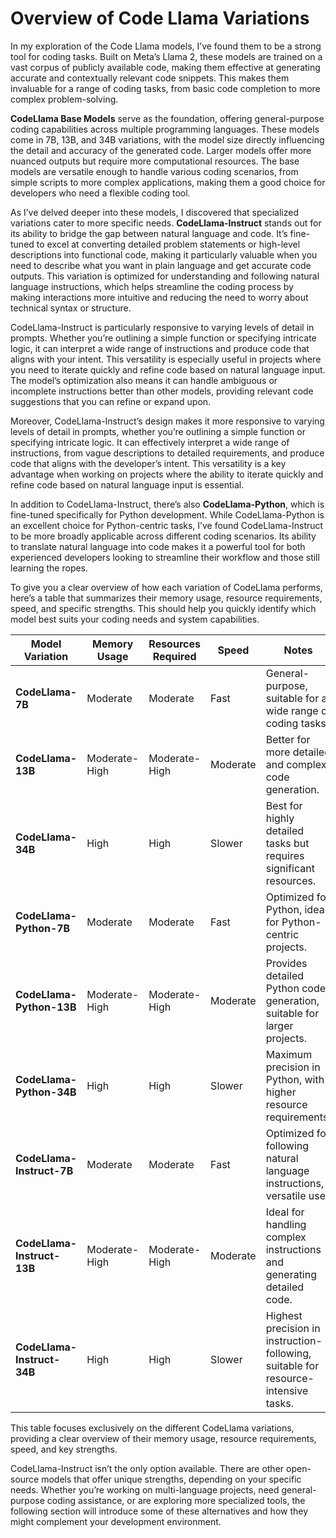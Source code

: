 # Overview of Code Llama Variations

In my exploration of the Code Llama models, I’ve found them to be a strong tool for coding tasks. Built on Meta’s Llama 2, these models are trained on a vast corpus of publicly available code, making them effective at generating accurate and contextually relevant code snippets. This makes them invaluable for a range of coding tasks, from basic code completion to more complex problem-solving.

**CodeLlama Base Models** serve as the foundation, offering general-purpose coding capabilities across multiple programming languages. These models come in 7B, 13B, and 34B variations, with the model size directly influencing the detail and accuracy of the generated code. Larger models offer more nuanced outputs but require more computational resources. The base models are versatile enough to handle various coding scenarios, from simple scripts to more complex applications, making them a good choice for developers who need a flexible coding tool.

As I’ve delved deeper into these models, I discovered that specialized variations cater to more specific needs. **CodeLlama-Instruct** stands out for its ability to bridge the gap between natural language and code. It’s fine-tuned to excel at converting detailed problem statements or high-level descriptions into functional code, making it particularly valuable when you need to describe what you want in plain language and get accurate code outputs. This variation is optimized for understanding and following natural language instructions, which helps streamline the coding process by making interactions more intuitive and reducing the need to worry about technical syntax or structure.

CodeLlama-Instruct is particularly responsive to varying levels of detail in prompts. Whether you’re outlining a simple function or specifying intricate logic, it can interpret a wide range of instructions and produce code that aligns with your intent. This versatility is especially useful in projects where you need to iterate quickly and refine code based on natural language input. The model’s optimization also means it can handle ambiguous or incomplete instructions better than other models, providing relevant code suggestions that you can refine or expand upon.

Moreover, CodeLlama-Instruct’s design makes it more responsive to varying levels of detail in prompts, whether you’re outlining a simple function or specifying intricate logic. It can effectively interpret a wide range of instructions, from vague descriptions to detailed requirements, and produce code that aligns with the developer’s intent. This versatility is a key advantage when working on projects where the ability to iterate quickly and refine code based on natural language input is essential.

In addition to CodeLlama-Instruct, there’s also **CodeLlama-Python**, which is fine-tuned specifically for Python development. While CodeLlama-Python is an excellent choice for Python-centric tasks, I’ve found CodeLlama-Instruct to be more broadly applicable across different coding scenarios. Its ability to translate natural language into code makes it a powerful tool for both experienced developers looking to streamline their workflow and those still learning the ropes.

To give you a clear overview of how each variation of CodeLlama performs, here’s a table that summarizes their memory usage, resource requirements, speed, and specific strengths. This should help you quickly identify which model best suits your coding needs and system capabilities.

| **Model Variation**        | **Memory Usage** | **Resources Required** | **Speed** | **Notes**                                                    |
| -------------------------- | ---------------- | ---------------------- | --------- | ------------------------------------------------------------ |
| **CodeLlama-7B**           | Moderate         | Moderate               | Fast      | General-purpose, suitable for a wide range of coding tasks.  |
| **CodeLlama-13B**          | Moderate-High    | Moderate-High          | Moderate  | Better for more detailed and complex code generation.        |
| **CodeLlama-34B**          | High             | High                   | Slower    | Best for highly detailed tasks but requires significant resources. |
| **CodeLlama-Python-7B**    | Moderate         | Moderate               | Fast      | Optimized for Python, ideal for Python-centric projects.     |
| **CodeLlama-Python-13B**   | Moderate-High    | Moderate-High          | Moderate  | Provides detailed Python code generation, suitable for larger projects. |
| **CodeLlama-Python-34B**   | High             | High                   | Slower    | Maximum precision in Python, with higher resource requirements. |
| **CodeLlama-Instruct-7B**  | Moderate         | Moderate               | Fast      | Optimized for following natural language instructions, versatile use. |
| **CodeLlama-Instruct-13B** | Moderate-High    | Moderate-High          | Moderate  | Ideal for handling complex instructions and generating detailed code. |
| **CodeLlama-Instruct-34B** | High             | High                   | Slower    | Highest precision in instruction-following, suitable for resource-intensive tasks. |

This table focuses exclusively on the different CodeLlama variations, providing a clear overview of their memory usage, resource requirements, speed, and key strengths.

CodeLlama-Instruct isn’t the only option available. There are other open-source models that offer unique strengths, depending on your specific needs. Whether you’re working on multi-language projects, need general-purpose coding assistance, or are exploring more specialized tools, the following section will introduce some of these alternatives and how they might complement your development environment.

